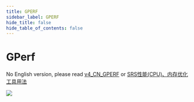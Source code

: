 ```yaml
---
title: GPERF
sidebar_label: GPERF
hide_title: false
hide_table_of_contents: false
---
```


# GPerf

No English version, please read [v4_CN_GPERF](./gperf.md) or [SRS性能(CPU)、内存优化工具用法](https://www.jianshu.com/p/6d4a89359352)

![](https://ossrs.net/gif/v1/sls.gif?site=ossrs.io&path=/lts/doc/en/v5/gperf)


